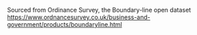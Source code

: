 Sourced from Ordinance Survey, the Boundary-line open dataset
https://www.ordnancesurvey.co.uk/business-and-government/products/boundaryline.html
